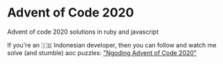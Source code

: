 # Advent of Code 2020
Advent of code 2020 solutions in ruby and javascript

If you're an 🇮🇩 Indonesian developer, then you can follow and watch me solve (and stumble) aoc puzzles: ["Ngoding Advent of Code 2020"](https://www.youtube.com/playlist?list=PLQuqtJNsxMHmVhfi1nGxO_H4CLC_SfnIi)
